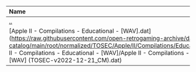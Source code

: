 |Name|Size|
|:---|---:|
|[..](../index.html)|DIR|
|[Apple II - Compilations - Educational - [WAV].dat](https://raw.githubusercontent.com/open-retrogaming-archive/dat-catalog/main/root/normalized/TOSEC/Apple/II/Compilations/Educational/[WAV]/Apple II - Compilations - Educational - [WAV]/Apple II - Compilations - Educational - [WAV] (TOSEC-v2022-12-21_CM).dat)|915|
